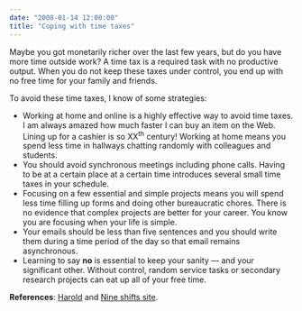```yaml
---
date: "2008-01-14 12:00:00"
title: "Coping with time taxes"
---
```




Maybe you got monetarily richer over the last few years, but do you have more time outside work? A time tax is a required task with no productive output. When you do not keep these taxes under control, you end up with no free time for your family and friends.

To avoid these time taxes, I know of some strategies:

- Working at home and online is a highly effective way to avoid time taxes. I am always amazed how much faster I can buy an item on the Web. Lining up for a cashier is so XX<sup>th</sup> century! Working at home means you spend less time in hallways chatting randomly with colleagues and students.
- You should avoid synchronous meetings including phone calls. Having to be at a certain place at a certain time introduces several small time taxes in your schedule. 
- Focusing on a few essential and simple projects means you will spend less time filling up forms and doing other bureaucratic chores. There is no evidence that complex projects are better for your career. You know you are focusing when your life is simple.
- Your emails should be less than five sentences and you should write them during a time period of the day so that email remains asynchronous.
- Learning to say __no__ is essential to keep your sanity &mdash; and your significant other. Without control, random service tasks or secondary research projects can eat up all of your free time.


__References__: [Harold](http://www.jarche.com/?p=1423) and [Nine shifts site](http://www.nineshift.com/contents.htm).

